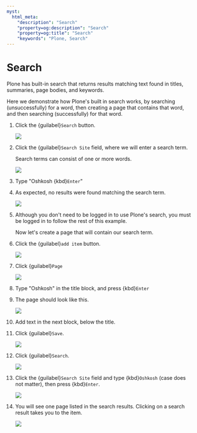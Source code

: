 ```yaml
---
myst:
  html_meta:
    "description": "Search"
    "property=og:description": "Search"
    "property=og:title": "Search"
    "keywords": "Plone, Search"
---
```


# Search

Plone has built-in search that returns results matching text found in titles, summaries, page bodies, and keywords.

Here we demonstrate how Plone's built in search works, by searching (unsuccessfully) for a word, then creating a page that contains that word, and then searching (successfully) for that word.

1. Click the {guilabel}`Search` button.

    ![](https://ajeuwbhvhr.cloudimg.io/colony-recorder.s3.amazonaws.com/files/2024-11-16/3fa5036b-d7a1-4fa1-9cae-776489648c51/File.jpeg?tl_px=1116,0&br_px=2836,961&force_format=jpeg&q=100&width=1120.0&wat=1&wat_opacity=0.7&wat_gravity=northwest&wat_url=https://colony-recorder.s3.us-west-1.amazonaws.com/images/watermarks/FB923C_standard.png&wat_pad=1001,96)


2. Click the {guilabel}`Search Site` field, where we will enter a search term. 

    Search terms can consist of one or more words.

    ![](https://ajeuwbhvhr.cloudimg.io/colony-recorder.s3.amazonaws.com/files/2024-11-16/309bb572-8c7d-4562-a661-52b12cd5bb3e/File.jpeg?tl_px=240,0&br_px=1959,961&force_format=jpeg&q=100&width=1120.0&wat=1&wat_opacity=0.7&wat_gravity=northwest&wat_url=https://colony-recorder.s3.us-west-1.amazonaws.com/images/watermarks/FB923C_standard.png&wat_pad=524,108)


3. Type "Oshkosh {kbd}`Enter`"


4. As expected, no results were found matching the search term.

    ![](https://ajeuwbhvhr.cloudimg.io/colony-recorder.s3.amazonaws.com/files/2024-11-16/ab297168-2536-471b-94cc-e4f774138375/File.jpeg?tl_px=0,283&br_px=1719,1244&force_format=jpeg&q=100&width=1120.0&wat=1&wat_opacity=0.7&wat_gravity=northwest&wat_url=https://colony-recorder.s3.us-west-1.amazonaws.com/images/watermarks/FB923C_standard.png&wat_pad=195,276)


5. Although you don't need to be logged in to use Plone's search, you must be logged in to follow the rest of this example. 

    Now let's create a page that will contain our search term.


6. Click the {guilabel}`add item` button.

    ![](https://ajeuwbhvhr.cloudimg.io/colony-recorder.s3.amazonaws.com/files/2024-11-14/c3f1a4cf-ae95-4683-af27-980cae287ff9/ascreenshot.jpeg?tl_px=0,0&br_px=1719,961&force_format=jpeg&q=100&width=1120.0&wat=1&wat_opacity=0.7&wat_gravity=northwest&wat_url=https://colony-recorder.s3.us-west-1.amazonaws.com/images/watermarks/FB923C_standard.png&wat_pad=25,159)


7. Click {guilabel}`Page`

    ![](https://ajeuwbhvhr.cloudimg.io/colony-recorder.s3.amazonaws.com/files/2024-11-14/a538adf4-8177-4be8-b87d-01a3b994148f/ascreenshot.jpeg?tl_px=0,151&br_px=1719,1112&force_format=jpeg&q=100&width=1120.0&wat=1&wat_opacity=0.7&wat_gravity=northwest&wat_url=https://colony-recorder.s3.us-west-1.amazonaws.com/images/watermarks/FB923C_standard.png&wat_pad=113,276)


8. Type "Oshkosh" in the title block, and press {kbd}`Enter`


9. The page should look like this.

    ![](https://ajeuwbhvhr.cloudimg.io/colony-recorder.s3.amazonaws.com/files/2024-11-14/ad2e0ee5-813d-489b-9591-6211e28c9623/ascreenshot.jpeg?tl_px=0,91&br_px=1719,1052&force_format=jpeg&q=100&width=1120.0&wat=1&wat_opacity=0.7&wat_gravity=northwest&wat_url=https://colony-recorder.s3.us-west-1.amazonaws.com/images/watermarks/FB923C_standard.png&wat_pad=339,277)


10. Add text in the next block, below the title.


11. Click {guilabel}`Save`.

    ![](https://ajeuwbhvhr.cloudimg.io/colony-recorder.s3.amazonaws.com/files/2024-11-14/fa15402c-9bf2-4eab-a339-93fe5b702451/ascreenshot.jpeg?tl_px=0,0&br_px=1719,961&force_format=jpeg&q=100&width=1120.0&wat=1&wat_opacity=0.7&wat_gravity=northwest&wat_url=https://colony-recorder.s3.us-west-1.amazonaws.com/images/watermarks/FB923C_standard.png&wat_pad=0,5)


12. Click {guilabel}`Search`.

    ![](https://ajeuwbhvhr.cloudimg.io/colony-recorder.s3.amazonaws.com/files/2024-11-14/aa054d8b-4eec-4fb0-9c16-8c56bf8e46c8/ascreenshot.jpeg?tl_px=1116,0&br_px=2836,961&force_format=jpeg&q=100&width=1120.0&wat=1&wat_opacity=0.7&wat_gravity=northwest&wat_url=https://colony-recorder.s3.us-west-1.amazonaws.com/images/watermarks/FB923C_standard.png&wat_pad=1003,77)


13. Click the {guilabel}`Search Site` field and type {kbd}`Oshkosh` (case does not matter), then press {kbd}`Enter`.

    ![](https://ajeuwbhvhr.cloudimg.io/colony-recorder.s3.amazonaws.com/files/2024-11-14/0892e1a4-2308-42d6-a073-2b8a2cf03fe5/ascreenshot.jpeg?tl_px=732,0&br_px=2452,961&force_format=jpeg&q=100&width=1120.0&wat=1&wat_opacity=0.7&wat_gravity=northwest&wat_url=https://colony-recorder.s3.us-west-1.amazonaws.com/images/watermarks/FB923C_standard.png&wat_pad=524,118)


14. You will see one page listed in the search results. Clicking on a search result takes you to the item.

    ![](https://ajeuwbhvhr.cloudimg.io/colony-recorder.s3.amazonaws.com/files/2024-11-14/6b62bcc5-9356-4671-8df1-054364e72b15/ascreenshot.jpeg?tl_px=0,517&br_px=1719,1478&force_format=jpeg&q=100&width=1120.0&wat=1&wat_opacity=0.7&wat_gravity=northwest&wat_url=https://colony-recorder.s3.us-west-1.amazonaws.com/images/watermarks/FB923C_standard.png&wat_pad=211,277)
